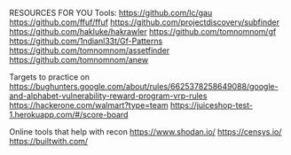 RESOURCES FOR YOU
Tools:
https://github.com/lc/gau
https://github.com/ffuf/ffuf
https://github.com/projectdiscovery/subfinder
https://github.com/hakluke/hakrawler
https://github.com/tomnomnom/gf
https://github.com/1ndianl33t/Gf-Patterns
https://github.com/tomnomnom/assetfinder
https://github.com/tomnomnom/anew

Targets to practice on
https://bughunters.google.com/about/rules/6625378258649088/google-and-alphabet-vulnerability-reward-program-vrp-rules
https://hackerone.com/walmart?type=team
https://juiceshop-test-1.herokuapp.com/#/score-board

Online tools that help with recon
https://www.shodan.io/
https://censys.io/
https://builtwith.com/
